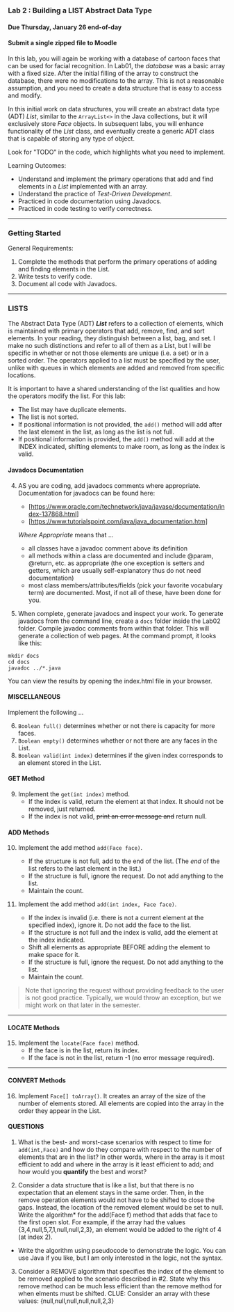 ### Lab 2 : Building a LIST Abstract Data Type
#### Due Thursday, January 26 end-of-day
#### Submit a single zipped file to Moodle

In this lab, you will again be working with a database of cartoon faces that can be used for facial recognition.
In Lab01, the _database_ was a basic array with a fixed size. After the initial filling of the array to construct
the database, there were no modifications to the array. This is not a reasonable assumption, and you need
to create a data structure that is easy to access and modify. 

In this initial work on data structures, you will create an abstract data type (ADT) *List*, similar to 
the `ArrayList<>` in the Java collections, but it will exclusively store *Face* objects. In subsequent labs, you
will enhance functionality of the *List* class, and eventually create a generic ADT class that is capable of storing any type of object.

Look for "TODO" in the code, which highlights what you need to implement.

Learning Outcomes:

- Understand and implement the primary operations that add and find elements in a _List_ implemented with an array.
- Understand the practice of _Test-Driven Development_.
- Practiced in code documentation using Javadocs.
- Practiced in code testing to verify correctness.

<hr>

### Getting Started

General Requirements:

1. Complete the methods that perform the primary operations of adding and finding elements in the List.
2. Write tests to verify code.
3. Document all code with Javadocs.

<hr>

### LISTS

The Abstract Data Type (ADT) **_List_** refers to a collection of elements, which is maintained with primary operators that add, remove, find, and sort elements. In your reading, they distinguish between a list, bag, and set. I make no such distinctions and refer to all of them as a List, but I will be specific in whether or not those elements are unique (i.e. a set) or in a sorted order. The operators applied to a list must be specified by the user, unlike with queues in which elements are added and removed from specific locations.

It is important to have a shared understanding of the list qualities and how the operators modify the list. For this lab:
- The list may have duplicate elements. 
- The list is not sorted.
- If positional information is not provided, the `add()` method will add after the last element in the list, as long as the list is not full.
- If positional information is provided, the `add()` method will add at the INDEX indicated, shifting elements to make room, as long as the index is valid.

#### Javadocs Documentation

4. AS you are coding, add javadocs comments where appropriate. Documentation for javadocs can be found here:
    - [https://www.oracle.com/technetwork/java/javase/documentation/index-137868.html]
    - [https://www.tutorialspoint.com/java/java_documentation.htm]

    _Where Appropriate_ means that ...
    - all classes have a javadoc comment above its definition
    - all methods within a class are documented and include @param, @return, etc. as appropriate (the one exception is setters and getters, which are usually self-explanatory thus do not need documentation)
    - most class members/attributes/fields (pick your favorite vocabulary term) are documented. Most, if not all of these, have been done for you.

5. When complete, generate javadocs and inspect your work. To generate javadocs from the command line, create a `docs` folder inside the Lab02 folder. Compile javadoc comments from within that folder. This will generate a collection of web pages. At the command prompt, it looks like this:
  ```
  mkdir docs
  cd docs
  javadoc ../*.java
  ```
  You can view the results by opening the index.html file in your browser.

#### MISCELLANEOUS

Implement the following ...

6. `Boolean full()` determines whether or not there is capacity for more faces.
7. `Boolean empty()` determines whether or not there are any faces in the List.
8. `Boolean valid(int index)` determines if the given index corresponds to an element stored in the List.

#### GET Method

9. Implement the `get(int index)` method.
    - If the index is valid, return the element at that index. It should not be removed, just returned.
    - If the index is not valid, <del>print an error message and</del> return null.

#### ADD Methods

10. Implement the add method `add(Face face)`.
    - If the structure is not full, add to the end of the list. (The _end_ of the list refers to the last element in the list.)
    - If the structure is full, ignore the request. Do not add anything to the list.
    - Maintain the count.

11. Implement the add method `add(int index, Face face)`.
    - If the index is invalid (i.e. there is not a current element at the specified index), ignore it. Do not add the face to the list.
    - If the structure is not full and the index is valid, add the element at the index indicated.
    - Shift all elements as appropriate BEFORE adding the element to make space for it.
    - If the structure is full, ignore the request. Do not add anything to the list.
    - Maintain the count.

> Note that ignoring the request without providing feedback to the user is not good practice. Typically, we would throw an exception, but we might work on that later in the semester.

<hr>


#### LOCATE Methods

15. Implement the `locate(Face face)` method.
    - If the face is in the list, return its index.
    - If the face is not in the list, return -1 (no error message required).

<hr>

#### CONVERT Methods

16. Implement `Face[] toArray()`. It creates an array of the size of the number of elements stored. All elements are copied into the 
array in the order they appear in the List.



#### QUESTIONS

1. What is the best- and worst-case scenarios with respect to time for `add(int,Face)` and how do they compare with respect to the number of elements that are in the list?
In other words, where in the array is it most efficient to add and where in the array is it least efficient to add; and how would you **quantify** the best and worst?

2. Consider a data structure that is like a list, but that there is no expectation that an element stays in the same order. Then, in the remove operation elements would not have to be shifted to close the gaps. Instead, the location of the removed element would be set to null. Write the algorithm* for the add(Face f) method that adds that face to the first open slot. For example, if the array had the values {3,4,null,5,7,1,null,null,2,3}, an element would be added to the right of 4 (at index 2).

* Write the algorithm using pseudocode to demonstrate the logic. You can use Java if you like, but I am only interested in the logic, not the syntax.

3. Consider a REMOVE algorithm that specifies the index of the element to be removed applied to the scenario described in #2. State why this remove method can be much less efficient than the remove method for when elments must be shifted. CLUE: Consider an array with these values: {null,null,null,null,null,2,3}
